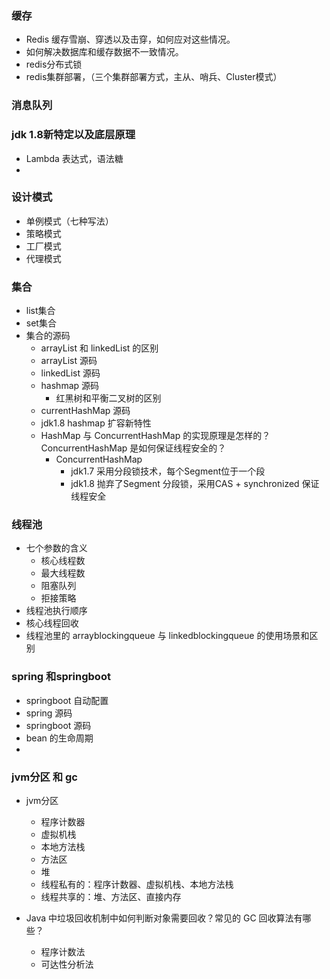 ### 缓存
* Redis 缓存雪崩、穿透以及击穿，如何应对这些情况。
* 如何解决数据库和缓存数据不一致情况。
* redis分布式锁
* redis集群部署，（三个集群部署方式，主从、哨兵、Cluster模式）

### 消息队列

### jdk 1.8新特定以及底层原理
* Lambda 表达式，语法糖
* 

### 设计模式
* 单例模式（七种写法）
* 策略模式
* 工厂模式
* 代理模式

### 集合
* list集合
* set集合
* 集合的源码
  * arrayList 和 linkedList 的区别
  * arrayList 源码
  * linkedList 源码
  * hashmap 源码
    * 红黑树和平衡二叉树的区别
  * currentHashMap 源码
  * jdk1.8 hashmap 扩容新特性
  * HashMap 与 ConcurrentHashMap 的实现原理是怎样的？ConcurrentHashMap 是如何保证线程安全的？
    * ConcurrentHashMap 
      * jdk1.7 采用分段锁技术，每个Segment位于一个段   
      * jdk1.8 抛弃了Segment 分段锁，采用CAS + synchronized 保证线程安全

### 线程池
* 七个参数的含义
  * 核心线程数
  * 最大线程数
  * 阻塞队列
  * 拒接策略
* 线程池执行顺序
* 核心线程回收
* 线程池里的 arrayblockingqueue 与 linkedblockingqueue 的使用场景和区别

### spring 和springboot
* springboot 自动配置
* spring 源码
* springboot 源码
* bean 的生命周期
* 

### jvm分区 和 gc
* jvm分区
  * 程序计数器
  * 虚拟机栈
  * 本地方法栈
  * 方法区
  * 堆
  * 线程私有的：程序计数器、虚拟机栈、本地方法栈
  * 线程共享的：堆、方法区、直接内存

* Java 中垃圾回收机制中如何判断对象需要回收？常见的 GC 回收算法有哪些？
  * 程序计数法
  * 可达性分析法
  
  

